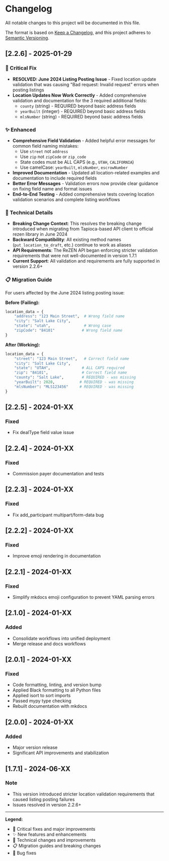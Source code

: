 # Changelog

All notable changes to this project will be documented in this file.

The format is based on [Keep a Changelog](https://keepachangelog.com/en/1.0.0/),
and this project adheres to [Semantic Versioning](https://semver.org/spec/v2.0.0.html).

## [2.2.6] - 2025-01-29

### 🎯 Critical Fix
- **RESOLVED: June 2024 Listing Posting Issue** - Fixed location update validation that was causing "Bad request: Invalid request" errors when posting listings
- **Location Updates Now Work Correctly** - Added comprehensive validation and documentation for the 3 required additional fields:
  - `county` (string) - REQUIRED beyond basic address fields
  - `yearBuilt` (integer) - REQUIRED beyond basic address fields  
  - `mlsNumber` (string) - REQUIRED beyond basic address fields

### ✨ Enhanced
- **Comprehensive Field Validation** - Added helpful error messages for common field naming mistakes:
  - Use `street` not `address`
  - Use `zip` not `zipCode` or `zip_code`
  - State codes must be ALL CAPS (e.g., `UTAH`, `CALIFORNIA`)
  - Use camelCase: `yearBuilt`, `mlsNumber`, `escrowNumber`
- **Improved Documentation** - Updated all location-related examples and documentation to include required fields
- **Better Error Messages** - Validation errors now provide clear guidance on fixing field name and format issues
- **End-to-End Testing** - Added comprehensive tests covering location validation scenarios and complete listing workflows

### 🔧 Technical Details
- **Breaking Change Context**: This resolves the breaking change introduced when migrating from Tapioca-based API client to official rezen library in June 2024
- **Backward Compatibility**: All existing method names (`put_location_to_draft`, etc.) continue to work as aliases
- **API Requirements**: The ReZEN API began enforcing stricter validation requirements that were not well-documented in version 1.7.1
- **Current Support**: All validation and requirements are fully supported in version 2.2.6+

### 📋 Migration Guide
For users affected by the June 2024 listing posting issue:

**Before (Failing):**
```python
location_data = {
    "address": "123 Main Street",  # Wrong field name
    "city": "Salt Lake City",
    "state": "utah",               # Wrong case
    "zipCode": "84101"            # Wrong field name
}
```

**After (Working):**
```python
location_data = {
    "street": "123 Main Street",   # Correct field name
    "city": "Salt Lake City", 
    "state": "UTAH",              # ALL CAPS required
    "zip": "84101",               # Correct field name
    "county": "Salt Lake",        # REQUIRED - was missing
    "yearBuilt": 2020,           # REQUIRED - was missing
    "mlsNumber": "MLS123456"     # REQUIRED - was missing
}
```

## [2.2.5] - 2024-01-XX

### Fixed
- Fix dealType field value issue

## [2.2.4] - 2024-01-XX

### Fixed
- Commission payer documentation and tests

## [2.2.3] - 2024-01-XX

### Fixed
- Fix add_participant multipart/form-data bug

## [2.2.2] - 2024-01-XX

### Fixed
- Improve emoji rendering in documentation

## [2.2.1] - 2024-01-XX

### Fixed
- Simplify mkdocs emoji configuration to prevent YAML parsing errors

## [2.1.0] - 2024-01-XX

### Added
- Consolidate workflows into unified deployment
- Merge release and docs workflows

## [2.0.1] - 2024-01-XX

### Fixed
- Code formatting, linting, and version bump
- Applied Black formatting to all Python files
- Applied isort to sort imports
- Passed mypy type checking
- Rebuilt documentation with mkdocs

## [2.0.0] - 2024-01-XX

### Added
- Major version release
- Significant API improvements and stabilization

## [1.7.1] - 2024-06-XX

### Note
- This version introduced stricter location validation requirements that caused listing posting failures
- Issues resolved in version 2.2.6+

---

**Legend:**
- 🎯 Critical fixes and major improvements
- ✨ New features and enhancements  
- 🔧 Technical changes and improvements
- 📋 Migration guides and breaking changes
- 🐛 Bug fixes
